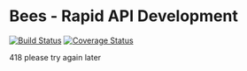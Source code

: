# Bees - Rapid API Development

[![Build Status](https://travis-ci.org/tacone/bees.svg?branch=master)](https://travis-ci.org/tacone/bees)
[![Coverage Status](https://coveralls.io/repos/tacone/bees/badge.svg?branch=master&service=github)](https://coveralls.io/github/tacone/bees?branch=master)


418 please try again later

